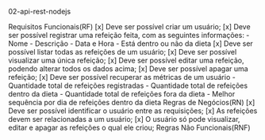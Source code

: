 02-api-rest-nodejs

Requisitos Funcionais(RF)
  [x] Deve ser possível criar um usuário;
  [x] Deve ser possível registrar uma refeição feita, com as seguintes informações:
    - Nome
    - Descrição
    - Data e Hora
    - Está dentro ou não da dieta
  [x] Deve ser possível listar todas as refeições de um usuário;
  [x] Deve ser possível visualizar uma única refeição;
  [x] Deve ser possível editar uma refeição, podendo alterar todos os dados acima;
  [x] Deve ser possível apagar uma refeição;
  [x] Deve ser possível recuperar as métricas de um usuário
    - Quantidade total de refeições registradas
    - Quantidade total de refeições dentro da dieta
    - Quantidade total de refeições fora da dieta
    - Melhor sequência por dia de refeições dentro da dieta
Regras de Negócios(RN)
  [x] Deve ser possível identificar o usuário entre as requisições;
  [x] As refeições devem ser relacionadas a um usuário;
  [x] O usuário só pode visualizar, editar e apagar as refeições o qual ele criou;
Regras Não Funcionais(RNF)
  <!-- [] Será criado ao longo da aplicação; -->
